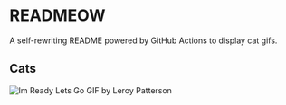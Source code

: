 # READMEOW

A self-rewriting README powered by GitHub Actions to display cat gifs.

## Cats

![Im Ready Lets Go GIF by Leroy Patterson](https://media4.giphy.com/media/CjmvTCZf2U3p09Cn0h/200.gif?cid=9acd02dadbhoahvht064h0jv2y2kztwqkp3whfjdym2sfae9&ep=v1_gifs_search&rid=200.gif&ct=g)
